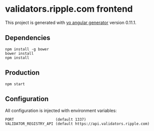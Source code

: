# validators.ripple.com frontend

This project is generated with [yo angular generator](https://github.com/yeoman/generator-angular)
version 0.11.1.

## Dependencies

````
npm install -g bower
bower install
npm install
````

## Production

````
npm start
````

## Configuration

All configuration is injected with environment variables:

````
PORT                   (default 1337)
VALIDATOR_REGISTRY_API (default https://api.validators.ripple.com)
````

